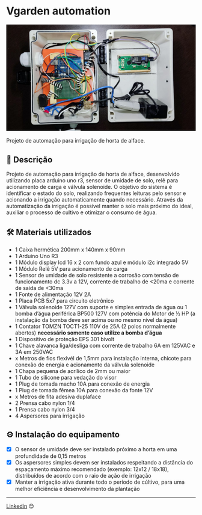 # Vgarden automation

![vgarden](img/vgarden-inside.jpeg)

Projeto de automação para irrigação de horta de alface. 

## 🚀 Descrição

Projeto de automação para irrigação de horta de alface, desenvolvido utilizando placa arduino uno r3, sensor de umidade de solo, relê para acionamento de carga e válvula solenoide.
O objetivo do sistema é identificar o estado do solo, realizando frequentes leituras pelo sensor e acionando a irrigação automaticamente quando necessário.
Através da automatização da irrigação é possível manter o solo mais próximo do ideal, auxiliar o processo de cultivo e otimizar o consumo de água.

## 🛠 Materiais utilizados

* 1 Caixa hermética 200mm x 140mm x 90mm
* 1 Arduino Uno R3
* 1 Módulo display lcd 16 x 2 com fundo azul e módulo i2c integrado 5V
* 1 Módulo Relê 5V para acionamento de carga
* 1 Sensor de umidade de solo resistente a corrosão com tensão de funcionamento dc 3.3v a 12V, corrente de trabalho de <20ma e corrente de saída de <30ma
* 1 Fonte de alimentação 12V 2A
* 1 Placa PCB 5x7 para circuito eletrônico
* 1 Válvula solenoide 127V com suporte e simples entrada de água ou 1 bomba d’água periférica BP500 127V com potência do Motor de ½ HP (a instalação da bomba deve ser acima ou no mesmo nível da água)
* 1 Contator TOMZN TOCT1-25 110V de 25A (2 polos normalmente abertos) **necessário somente caso utilize a bomba d’água**
* 1 Dispositivo de proteção EPS 301 bivolt
* 1 Chave alavanca liga/desliga com corrente de trabalho 6A em 125VAC e 3A em 250VAC
* x Metros de fios flexivél de 1,5mm para instalação interna, chicote para conexão de energia e acionamento da válvula solenoide
* 1 Chapa pequena de acrílico de 2mm ou maior
* 1 Tubo de silicone para vedação do visor
* 1 Plug de tomada macho 10A para conexão de energia
* 1 Plug de tomada fêmea 10A para conexão da fonte 12V
* x Metros de fita adesiva duplaface
* 2 Prensa cabo nylon 1/4
* 1 Prensa cabo nylon 3/4
* 4 Aspersores para irrigação

## ⚙️ Instalação do equipamento

- [x] O sensor de umidade deve ser instalado próximo a horta em uma profundidade de 0,15 metros
- [x] Os aspersores simples devem ser instalados respeitando a distância do espaçamento máximo recomendado (exemplo: 12x12 / 18x18), distribuídos de acordo com o raio de ação de irrigação
- [x] Manter a irrigação ativa durante todo o período de cúltivo, para uma melhor eficiência e desenvolvimento da plantação
  
---
[Linkedin](https://www.linkedin.com/in/wellitonfernandes/) 😊